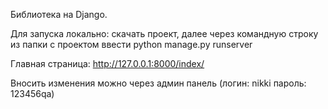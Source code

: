 Библиотека на Django.

Для запуска локально: скачать проект, далее через командную строку из папки с проектом ввести python manage.py runserver

Главная страница: http://127.0.0.1:8000/index/

Вносить изменения можно через админ панель (логин: nikki пароль: 123456qa)


